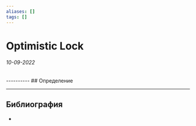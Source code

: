 ```yaml
---
aliases: []
tags: []
---
```

# Optimistic Lock
<h6>10-09-2022</h6>
----------
## Определение


---
## Библиография
- 
